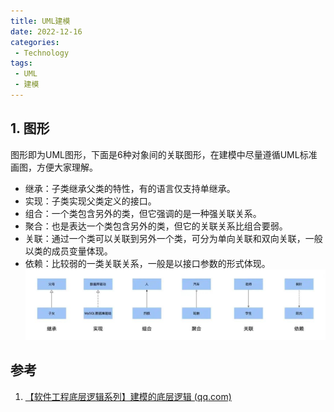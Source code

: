 ```yaml
---
title: UML建模
date: 2022-12-16
categories: 
 - Technology
tags: 
 - UML
 - 建模
---
```


## 1. 图形

图形即为UML图形，下面是6种对象间的关联图形，在建模中尽量遵循UML标准画图，方便大家理解。
-   继承：子类继承父类的特性，有的语言仅支持单继承。   
-   实现：子类实现父类定义的接口。
-   组合：一个类包含另外的类，但它强调的是一种强关联关系。
-   聚合：也是表达一个类包含另外的类，但它的关联关系比组合要弱。
-   关联：通过一个类可以关联到另外一个类，可分为单向关联和双向关联，一般以类的成员变量体现。
-   依赖：比较弱的一类关联关系，一般是以接口参数的形式体现。
![](./assets/uml20221216113304.png)
## 参考

1. [【软件工程底层逻辑系列】建模的底层逻辑 (qq.com)](https://mp.weixin.qq.com/s/8a5UImvJwRCn2F2O-ZL13Q)